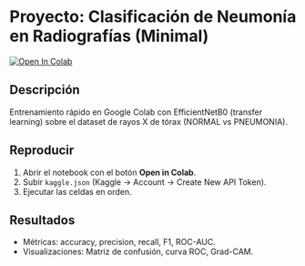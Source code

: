 # Proyecto: Clasificación de Neumonía en Radiografías (Minimal)

[![Open In Colab](https://colab.research.google.com/assets/colab-badge.svg)](https://colab.research.google.com/github/IvanVeraTorres/TestU/blob/main/Minimal_Chest_XRay_Colab.ipynb)

## Descripción
Entrenamiento rápido en Google Colab con EfficientNetB0 (transfer learning) sobre el dataset de rayos X de tórax (NORMAL vs PNEUMONIA).

## Reproducir
1. Abrir el notebook con el botón **Open in Colab**.
2. Subir `kaggle.json` (Kaggle → Account → Create New API Token).
3. Ejecutar las celdas en orden.

## Resultados
- Métricas: accuracy, precision, recall, F1, ROC-AUC.
- Visualizaciones: Matriz de confusión, curva ROC, Grad-CAM.
